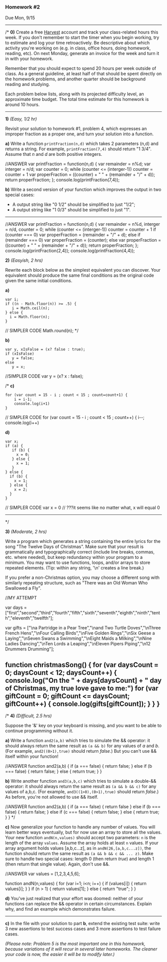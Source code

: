 ### Homework #2

Due Mon, 9/15

---
/*
**0)** 
Create a free [Harvest](www.getharvest.com) account and track your class-related hours this week.
If you don't remember to start the timer when you begin working, try to estimate and log your time retroactively.
Be descriptive about which activity you're working on (e.g. in class, office hours, doing homework, reading, etc).
On next Monday, generate an invoice for the week and turn it in with your homework.

Remember that you should expect to spend 20 hours per week outside of class.  As a general guideline, at least half of that should be spent directly on the homework problems, and another quarter should be background reading and studying.

Each problem below lists, along with its projected difficulty level, an approximate time budget.  The total time estimate for this homework is around 10 hours.

---
**1)** _(Easy, 1/2 hr)_

Revisit your solution to homework #1, problem 4, which expresses an improper fraction as a proper one, and turn your solution into a function.


**a)** Write a function `printFraction(n,d)` which takes 2 parameters (n,d) and returns a string.  For example, 
`printFraction(7,4)` should return "1 3/4".  Assume that _n_ and _d_ are both positive integers.

//ANSWER
var printFraction = function(n,d) {
  var remainder = n%d;
  var interger = n/d;
  var counter = 0;
  while (counter <= (interger-1))
  counter = counter + 1
  var properFraction = ((counter) + " " + (remainder + "/" + d));
  return properFraction;
};
console.log(printFraction(7,4));


**b)** Write a second version of your function which improves the output in two special cases:

- A output string like "0 1/2" should be simplified to just "1/2";
- A output string like "1 0/3" should be simplified to just "1".

---

//ANSWER 
  var printFraction = function(n,d) {
  var remainder = n%d, interger = n/d, counter = 0;
    while (counter <= (interger-1))
    counter = counter + 1
    if (counter === 0)
      var properFraction = (remainder + "/" + d); 
    else if (remainder === 0)
      var properFraction = (counter);
    else 
      var properFraction = ((counter) + " " + (remainder + "/" + d));
      return properFraction;
};
console.log(printFraction(2,4));
console.log(printFraction(4,4));

**2)** _(Easyish, 2 hrs)_

Rewrite each block below as the simplest equivalent you can discover.  Your equivalent should produce the same final conditions as the original code given the same initial conditions.

**a)**

```
var i;
if ((n - Math.floor(n)) >= .5) {
   i = Math.ceil(n);
} else {
  i = Math.floor(n);
}
```
// SIMPLER CODE
Math.round(n);
*/

**b)**
```
var y, xIsFalse = (x? false : true);
if (xIsFalse)
   y = false;
else
   y = x;
```
//SIMPLER CODE
var y = (x? x : false);

/*
**c)**
```
for (var count = 15 - i ; count < 15 ; count=count+1) {
    i = i-1;
    console.log(i+1)
}
```
// SIMPLER CODE
for (var count = 15 - i ; count < 15 ; count++) {
    i--;
    console.log(i++)


**d)**

```
var x;
if (a) {
   if (b) {
     x = 0;
   } else {
     x = 1;
   }
} else {
  if (b) {
    x = 1;
  } else {
    x = 2;
  }
}
```
// SIMPLER CODE
var x = 0  // ???it seems like no matter what, x will equal 0

---
*/

**3)** _(Moderate, 2 hrs)_

Write a program which generates a string containing the entire lyrics for the song "The Twelve Days of Christmas".  Make sure that your result is grammatically and typographically correct (include line breaks, commas, etc. where needed), but keep redundancy within your program to a minimum.
You may want to use functions, loops, and/or arrays to store repeated elements.
(Tip: within any string, '\n' creates a line break.)

If you prefer a non-Christmas option, you may choose a different song with similarly repeating structure, such as "There was an Old Woman Who Swallowed a Fly".

//MY ATTEMPT

var days = ["first","second","third","fourth","fifth","sixth","seventh","eighth","ninth","tenth","eleventh","twelfth"];

var gifts = ["\na Partridge in a Pear Tree","\nand Two Turtle Doves","\nThree French Hens","\nFour Calling Birds","\nFive Golden Rings","\nSix Geese a Laying","\nSeven Swans a Swimming","\nEight Maids a Milking","\nNine Ladies Dancing","\nTen Lords a Leaping","\nEleven Pipers Piping","\n12 Drummers Drumming"];

function christmasSong() {
  for (var daysCount = 0; daysCount < 12; daysCount++) {
    console.log("On the " + days[daysCount] + " day of Christmas, my true love gave to me:")
  for (var giftCount = 0; giftCount <= daysCount; giftCount++) {
    console.log(gifts[giftCount]);
  }
  }
}
---
/*
**4)** _(Difficult, 2.5 hrs)_

Suppose the '&' key on your keyboard is missing, and you want to be able to continue programming without it.

**a)**
Write a function `and2(a,b)` which tries to simulate the && operator: it should always return the same result as `(a && b)` for any values of _a_ and _b_.  (For example, `and2((0>1),true)` should return _false_.)  But you can't use && itself within your function!

//ANSWER
function and2(a,b) {
  if (a === false) {
      return false;
  }
  else if (b === false) {
      return false;
  }
  else {
      return true;
  }
}

**b)** Write another function `and3(a,b,c)` which tries to simulate a double-&& operator: it should always return the same result as `(a && b && c)` for any values of a,b,c.  (For example, `and3((1>0),(0>1),true)` should return _false_.)  As before, you're not allowed to use && itself.
 
//ANSWER
function and2(a,b) {
  if (a === false) {
      return false
  }
  else if (b === false) {
      return false;
  }
  else if (c === false) {
      return false;
  }
  else {
      return true;
  }
}
*/

**c)**
Now generalize your function to handle any number of values.  You will learn better ways eventually, but for now use an array to store all the values.
Your new function `andN(n,values)` should accept two parameters: `n` is the length of the array `values`.  Assume the array holds at least `n` values.
If your array argument holds values [a,b,c...z], as in
`andN(26,[a,b,c...z])`, the function should return the same result as `(a && b && c && ... z)`.
Make sure to handle two special cases: length 0 (then return _true_) and length 1 (then return that single value).
Again, don't use &&.

//ANSWER
var values = [1,2,3,4,5,6];

function andN(n,values) {
  for (var i=1; i<n; i++) {
    if (values[i]) {
      return values[i];
    }
  }
  if (n > 1) {
    return values[1];
  }
  else {
    return "true";
  }
}

**d)**
You've just realized that your effort was doomed: neither of your functions can replace the && operator in certain circumstances.  Explain why, and find an example which demonstrates failure.

---

**c)**
In the file with your solution to part **b**, extend the existing test suite: write 3 new assertions to test success 
cases and 3 more assertions to test failure cases.

_(Please note: Problem 5 is the most important one in this homework, because variations of it will recur in several 
later homeworks.  The cleaner your code is now, the easier it will be to modify later.)_



